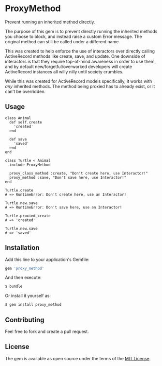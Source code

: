 # ProxyMethod

Prevent running an inherited method directly.

The purpose of this gem is to prevent directly running the inherited
methods you choose to block, and instead raise a custom Error message.
The original method can still be called under a different name.

This was created to help enforce the use of interactors over directly
calling ActiveRecord methods like create, save, and update. One downside
of interactors is that they require top-of-mind awareness in order to use
them, and by default new/forgetful/overworked developers will create
ActiveRecord instances all willy nilly until society crumbles.

While this was created for ActiveRecord models specifically, it works
with *any* inherited methods. The method being proxied has to already
exist, or it can't be overridden.

## Usage

    class Animal
      def self.create
        'created'
      end
    
      def save
        'saved'
      end
    end
    
    class Turtle < Animal
      include ProxyMethod
    
      proxy_class_method :create, "Don't create here, use Interactor!"
      proxy_method :save, "Don't save here, use Interactor!"
    end
    
    Turtle.create
    # => RuntimeError: Don't create here, use an Interactor!
    
    Turtle.new.save
    # => RuntimeError: Don't save here, use an Interactor!
    
    Turtle.proxied_create
    # => 'created'
    
    Turtle.new.save
    # => 'saved'


## Installation
Add this line to your application's Gemfile:

```ruby
gem 'proxy_method'
```

And then execute:
```bash
$ bundle
```

Or install it yourself as:
```bash
$ gem install proxy_method
```

## Contributing
Feel free to fork and create a pull request. 

## License
The gem is available as open source under the terms of the [MIT License](https://opensource.org/licenses/MIT).
